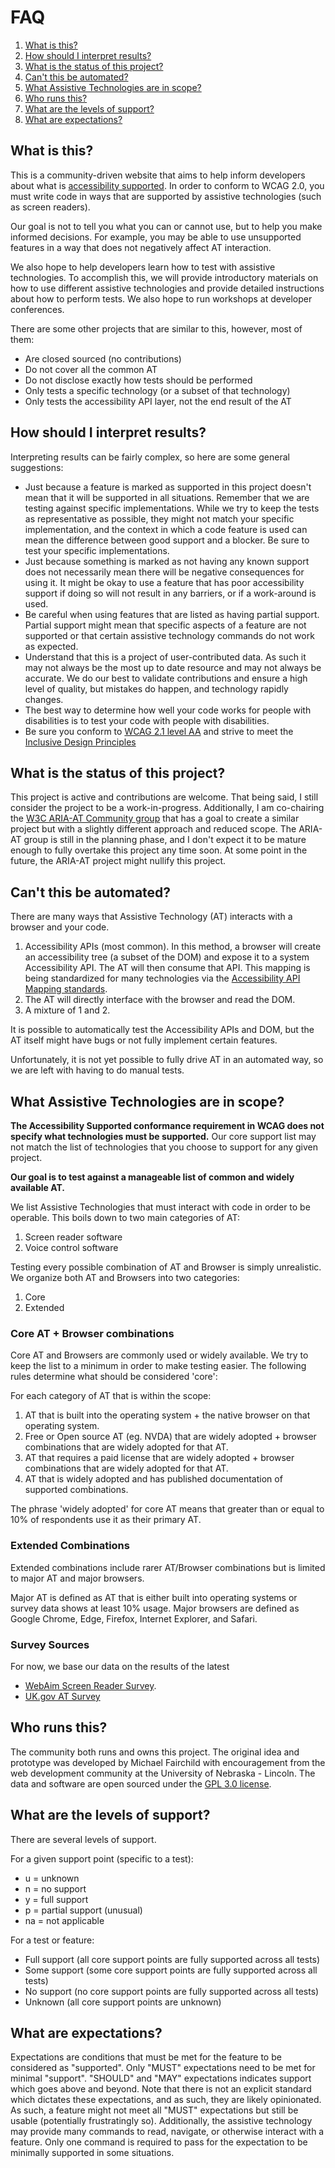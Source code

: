 # FAQ

1. [What is this?](#what-is-this%3F)
2. [How should I interpret results?](#how-should-i-interpret-results%3F)
3. [What is the status of this project?](#what-is-the-status-of-this-project%3F)
4. [Can't this be automated?](#cant-this-be-automated%3F)
5. [What Assistive Technologies are in scope?](#what-assistive-technologies-are-in-scope%3F)
6. [Who runs this?](#who-runs-this%3F)
7. [What are the levels of support?](#what-are-the-levels-of-support%3F)
8. [What are expectations?](#what-are-expectations%3F)

## What is this?

This is a community-driven website that aims to help inform developers about what is [accessibility supported](https://www.w3.org/TR/WCAG21/#cc4). In order to conform to WCAG 2.0, you must write code in ways that are supported by assistive technologies (such as screen readers).

Our goal is not to tell you what you can or cannot use, but to help you make informed decisions. For example, you may be able to use unsupported features in a way that does not negatively affect AT interaction.

We also hope to help developers learn how to test with assistive technologies. To accomplish this, we will provide introductory materials on how to use different assistive technologies and provide detailed instructions about how to perform tests. We also hope to run workshops at developer conferences.

There are some other projects that are similar to this, however, most of them:
* Are closed sourced (no contributions)
* Do not cover all the common AT
* Do not disclose exactly how tests should be performed
* Only tests a specific technology (or a subset of that technology)
* Only tests the accessibility API layer, not the end result of the AT

## How should I interpret results?

Interpreting results can be fairly complex, so here are some general suggestions:

* Just because a feature is marked as supported in this project doesn't mean that it will be supported in all situations. Remember that we are testing against specific implementations. While we try to keep the tests as representative as possible, they might not match your specific implementation, and the context in which a code feature is used can mean the difference between good support and a blocker. Be sure to test your specific implementations.
* Just because something is marked as not having any known support does not necessarily mean there will be negative consequences for using it. It might be okay to use a feature that has poor accessibility support if doing so will not result in any barriers, or if a work-around is used.
* Be careful when using features that are listed as having partial support. Partial support might mean that specific aspects of a feature are not supported or that certain assistive technology commands do not work as expected.
* Understand that this is a project of user-contributed data. As such it may not always be the most up to date resource and may not always be accurate. We do our best to validate contributions and ensure a high level of quality, but mistakes do happen, and technology rapidly changes.
* The best way to determine how well your code works for people with disabilities is to test your code with people with disabilities.
* Be sure you conform to [WCAG 2.1 level AA](https://www.w3.org/WAI/WCAG21/quickref/?versions=2.1) and strive to meet the [Inclusive Design Principles](https://inclusivedesignprinciples.org/)

## What is the status of this project?

This project is active and contributions are welcome. That being said, I still consider the project to be a work-in-progress. Additionally, I am co-chairing the [W3C ARIA-AT Community group](https://www.w3.org/community/aria-at/) that has a goal to create a similar project but with a slightly different approach and reduced scope. The ARIA-AT group is still in the planning phase, and I don't expect it to be mature enough to fully overtake this project any time soon. At some point in the future, the ARIA-AT project might nullify this project.

## Can't this be automated?

There are many ways that Assistive Technology (AT) interacts with a browser and your code.

1. Accessibility APIs (most common). In this method, a browser will create an accessibility tree (a subset of the DOM) and expose it to a system Accessibility API. The AT will then consume that API. This mapping is being standardized for many technologies via the [Accessibility API Mapping standards](https://www.w3.org/TR/core-aam-1.1/).
2. The AT will directly interface with the browser and read the DOM.
3. A mixture of 1 and 2.

It is possible to automatically test the Accessibility APIs and DOM, but the AT itself might have bugs or not fully implement certain features.

Unfortunately, it is not yet possible to fully drive AT in an automated way, so we are left with having to do manual tests.

## What Assistive Technologies are in scope?

**The Accessibility Supported conformance requirement in WCAG does not specify what technologies must be supported.** Our core support list may not match the list of technologies that you choose to support for any given project.

**Our goal is to test against a manageable list of common and widely available AT.**

We list Assistive Technologies that must interact with code in order to be operable. This boils down to two main categories of AT:
 
 1. Screen reader software
 2. Voice control software

Testing every possible combination of AT and Browser is simply unrealistic. We organize both AT and Browsers into two categories:

1. Core
2. Extended

### Core AT + Browser combinations

Core AT and Browsers are commonly used or widely available. We try to keep the list to a minimum in order to make testing easier. The following rules determine what should be considered 'core':

For each category of AT that is within the scope:
1. AT that is built into the operating system + the native browser on that operating system.
2. Free or Open source AT (eg. NVDA) that are widely adopted + browser combinations that are widely adopted for that AT.
3. AT that requires a paid license that are widely adopted + browser combinations that are widely adopted for that AT.
4. AT that is widely adopted and has published documentation of supported combinations.

The phrase 'widely adopted' for core AT means that greater than or equal to 10% of respondents use it as their primary AT.

### Extended Combinations

Extended combinations include rarer AT/Browser combinations but is limited to major AT and major browsers.

Major AT is defined as AT that is either built into operating systems or survey data shows at least 10% usage. Major browsers are defined as Google Chrome, Edge, Firefox, Internet Explorer, and Safari.

### Survey Sources

For now, we base our data on the results of the latest

* [WebAim Screen Reader Survey](https://webaim.org/projects/screenreadersurvey8/). 
* [UK.gov AT Survey](https://accessibility.blog.gov.uk/2016/11/01/results-of-the-2016-gov-uk-assistive-technology-survey/)

## Who runs this?

The community both runs and owns this project. The original idea and prototype was developed by Michael Fairchild with encouragement from the web development community at the University of Nebraska - Lincoln. The data and software are open sourced under the [GPL 3.0 license](https://github.com/accessibilitysupported/a11ysupport.io/blob/master/LICENSE).

## What are the levels of support?

There are several levels of support.

For a given support point (specific to a test):

* u = unknown
* n = no support
* y = full support
* p = partial support (unusual)
* na = not applicable

For a test or feature:

* Full support (all core support points are fully supported across all tests)
* Some support (some core support points are fully supported across all tests)
* No support (no core support points are fully supported across all tests)
* Unknown (all core support points are unknown)

## What are expectations?

Expectations are conditions that must be met for the feature to be considered as "supported". Only "MUST" expectations need to be met for minimal "support". "SHOULD" and "MAY" expectations indicates support which goes above and beyond. Note that there is not an explicit standard which dictates these expectations, and as such, they are likely opinionated. As such, a feature might not meet all "MUST" expectations but still be usable (potentially frustratingly so). Additionally, the assistive technology may provide many commands to read, navigate, or otherwise interact with a feature. Only one command is required to pass for the expectation to be minimally supported in some situations.


